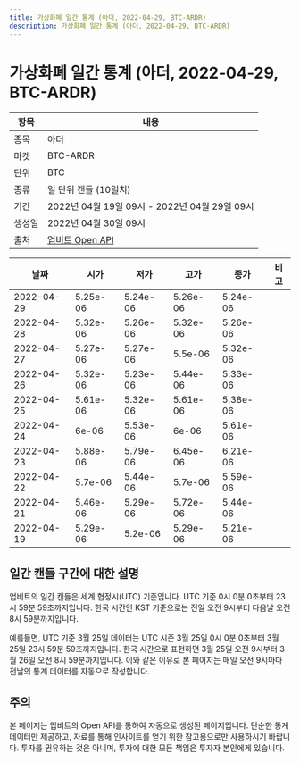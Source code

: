 ```yaml
---
title: 가상화폐 일간 통계 (아더, 2022-04-29, BTC-ARDR)
description: 가상화폐 일간 통계 (아더, 2022-04-29, BTC-ARDR)
---
```



가상화폐 일간 통계 (아더, 2022-04-29, BTC-ARDR)
===

|항목|내용|
|--|--|
|종목|아더|
|마켓|BTC-ARDR|
|단위|BTC|
|종류|일 단위 캔들 (10일치)|
|기간|2022년 04월 19일 09시 - 2022년 04월 29일 09시|
|생성일|2022년 04월 30일 09시|
|출처|[업비트 Open API](https://docs.upbit.com)|


|날짜|시가|저가|고가|종가|비고|
|--|--|--|--|--|--|
|2022-04-29|5.25e-06|5.24e-06|5.26e-06|5.24e-06|    |
|2022-04-28|5.32e-06|5.26e-06|5.32e-06|5.26e-06|    |
|2022-04-27|5.27e-06|5.27e-06|5.5e-06|5.32e-06|    |
|2022-04-26|5.32e-06|5.23e-06|5.44e-06|5.33e-06|    |
|2022-04-25|5.61e-06|5.32e-06|5.61e-06|5.38e-06|    |
|2022-04-24|6e-06|5.53e-06|6e-06|5.61e-06|    |
|2022-04-23|5.88e-06|5.79e-06|6.45e-06|6.21e-06|    |
|2022-04-22|5.7e-06|5.44e-06|5.7e-06|5.59e-06|    |
|2022-04-21|5.46e-06|5.29e-06|5.72e-06|5.44e-06|    |
|2022-04-19|5.29e-06|5.2e-06|5.29e-06|5.21e-06|    |


일간 캔들 구간에 대한 설명
---


업비트의 일간 캔들은 세계 협정시(UTC) 기준입니다. 
UTC 기준 0시 0분 0초부터 23시 59분 59초까지입니다. 
한국 시간인 KST 기준으로는 전일 오전 9시부터 다음날 오전 8시 59분까지입니다. 


예를들면, UTC 기준 3월 25일 데이터는 UTC 시준 3월 25일 0시 0분 0초부터 3월 25일 23시 59분 59초까지입니다. 
한국 시간으로 표현하면 3월 25일 오전 9시부터 3월 26일 오전 8시 59분까지입니다. 
이와 같은 이유로 본 페이지는 매일 오전 9시마다 전날의 통계 데이터를 자동으로 작성합니다. 


주의
---


본 페이지는 업비트의 Open API를 통하여 자동으로 생성된 페이지입니다. 
단순한 통계 데이터만 제공하고, 자료를 통해 인사이트를 얻기 위한 참고용으로만 사용하시기 바랍니다. 
투자를 권유하는 것은 아니며, 투자에 대한 모든 책임은 투자자 본인에게 있습니다. 
